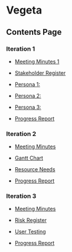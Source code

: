 # Vegeta

## Contents Page

### Iteration 1
  
- [Meeting Minutes 1](https://github.com/Terrence-Charamba/Vegeta/blob/master/Iteration%201/Group%20Meeting%20Report%20iteration%201.docx)

- [Stakeholder Register](https://github.com/Terrence-Charamba/Vegeta/blob/master/Iteration%201/Stakeholder%20register.docx)

- [Persona 1:](https://github.com/Terrence-Charamba/Vegeta/blob/master/Iteration%201/W3-PERSONA%20TEMPLATE%20TEST(naish).docx)

- [Persona 2:](https://github.com/Terrence-Charamba/Vegeta/blob/master/Iteration%201/Cameron-persona(Tested)%20(1).docx)

- [Persona 3:](https://github.com/Terrence-Charamba/Vegeta/blob/master/Iteration%201/(Terrence%20Charamba)%20Joshua%20Mahleba%20Persona%20(testing).docx)

- [Progress Report](https://github.com/Terrence-Charamba/Vegeta/blob/master/Iteration%201/PROGRESS%20REPORT%201.docx)

### Iteration 2

- [Meeting Minutes](https://github.com/Terrence-Charamba/Vegeta/blob/master/Iteration%202/Group%20Meeting%20Report%20iteration%202.docx)

- [Gantt Chart](https://github.com/Terrence-Charamba/Vegeta/blob/master/Iteration%202/Agile%20Gantt%20chart%20(3).xlsx)

- [Resource Needs](https://github.com/Terrence-Charamba/Vegeta/blob/master/Iteration%202/resource_needs.docx)

- [Progress Report](https://github.com/Terrence-Charamba/Vegeta/blob/master/Iteration%202/PROGRESS%20REPORT%202.docx)

### Iteration 3

- [Meeting Minutes](https://github.com/Terrence-Charamba/Vegeta/blob/master/Iteration%203/Group%20Meeting%20Report%20iteration%203.docx)

- [Risk Register](https://github.com/Terrence-Charamba/Vegeta/blob/master/Iteration%203/risk_register_vegeta.docx)

- [User Testing](https://github.com/Terrence-Charamba/Vegeta/blob/master/Iteration%203/Vegeta%20User%20Testing.xlsx)

- [Progress Report](https://github.com/Terrence-Charamba/Vegeta/blob/master/Iteration%203/PROGRESS%20repot%203.docx)
